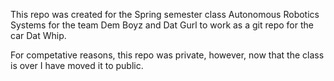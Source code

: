 This repo was created for the Spring semester class Autonomous Robotics Systems for the team Dem Boyz and Dat Gurl to work as a git repo for the car Dat Whip.

For competative reasons, this repo was private, however, now that the class is over I have moved it to public.
